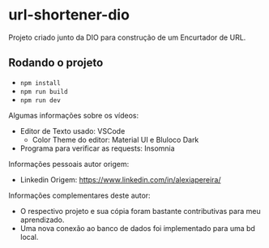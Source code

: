 # url-shortener-dio

Projeto criado junto da DIO para construção de um Encurtador de URL.

## Rodando o projeto

- `npm install`
- `npm run build`
- `npm run dev`

Algumas informações sobre os vídeos:

- Editor de Texto usado: VSCode
  - Color Theme do editor: Material UI e Bluloco Dark
- Programa para verificar as requests: Insomnia

Informações pessoais autor origem:

- Linkedin Origem: https://www.linkedin.com/in/alexiapereira/

Informações complementares deste autor:

- O respectivo projeto e sua cópia foram bastante contributivas para meu aprendizado.
- Uma nova conexão ao banco de dados foi implementado para uma bd local.
